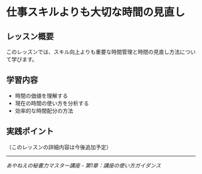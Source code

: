 # 仕事スキルよりも大切な時間の見直し

## レッスン概要
このレッスンでは、スキル向上よりも重要な時間管理と時間の見直し方法について学びます。

## 学習内容
- 時間の価値を理解する
- 現在の時間の使い方を分析する
- 効率的な時間配分の方法

## 実践ポイント
（このレッスンの詳細内容は今後追加予定）

---
*あやねえの秘書力マスター講座 - 第1章：講座の使い方ガイダンス*
